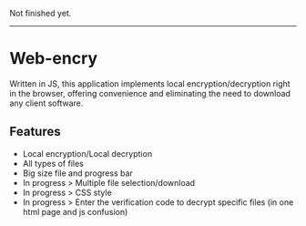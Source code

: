 Not finished yet.


-----

# Web-encry

Written in JS, this application implements local encryption/decryption right in the browser, offering convenience and eliminating the need to download any client software.

## Features

- Local encryption/Local decryption
- All types of files
- Big size file and progress bar
- In progress > Multiple file selection/download
- In progress > CSS style 
- In progress > Enter the verification code to decrypt specific files (in one html page and js confusion)